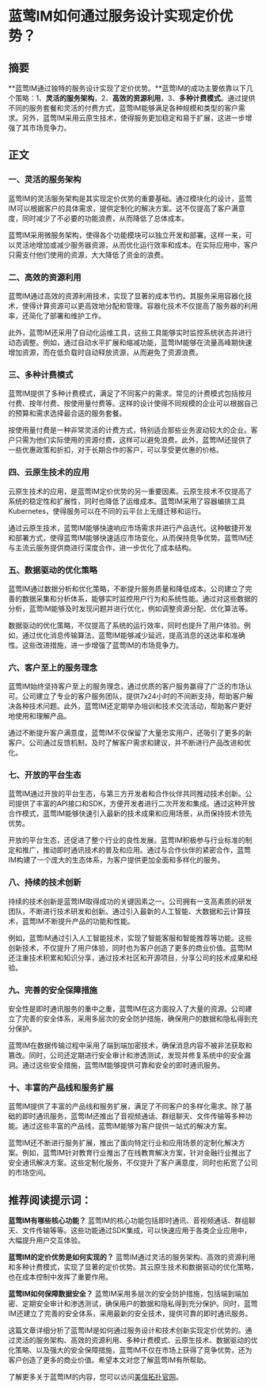 # 蓝莺IM如何通过服务设计实现定价优势？

## 摘要

**蓝莺IM通过独特的服务设计实现了定价优势。**蓝莺IM的成功主要依靠以下几个策略：1、**灵活的服务架构**，2、**高效的资源利用**，3、**多种计费模式**。通过提供不同的服务套餐和灵活的付费方式，蓝莺IM能够满足各种规模和类型的客户需求。另外，蓝莺IM采用云原生技术，使得服务更加稳定和易于扩展，这进一步增强了其市场竞争力。

## 正文

### 一、灵活的服务架构

蓝莺IM的灵活服务架构是其实现定价优势的重要基础。通过模块化的设计，蓝莺IM可以根据客户的具体需求，提供定制化的解决方案。这不仅提高了客户满意度，同时减少了不必要的功能浪费，从而降低了总体成本。

蓝莺IM采用微服务架构，使得各个功能模块可以独立开发和部署。这样一来，可以灵活地增加或减少服务器资源，从而优化运行效率和成本。在实际应用中，客户只需支付他们使用的资源，大大降低了资金的浪费。

### 二、高效的资源利用

蓝莺IM通过高效的资源利用技术，实现了显著的成本节约。其服务采用容器化技术，使得计算资源可以更高效地分配和管理。容器化技术不仅提高了服务器的利用率，还简化了部署和维护工作。

此外，蓝莺IM还采用了自动化运维工具，这些工具能够实时监控系统状态并进行动态调整。例如，通过自动水平扩展和缩减功能，蓝莺IM能够在流量高峰期快速增加资源，而在低负载时自动释放资源，从而避免了资源浪费。

### 三、多种计费模式

蓝莺IM提供了多种计费模式，满足了不同客户的需求。常见的计费模式包括按月付费、按年付费、按使用量付费等。这样的设计使得不同规模的企业可以根据自己的预算和需求选择最合适的服务套餐。

按使用量付费是一种非常灵活的计费方式，特别适合那些业务波动较大的企业。客户只需为他们实际使用的资源付费，这样可以避免浪费。此外，蓝莺IM还提供了一些优惠政策和折扣，对于长期合作的客户，可以享受更优惠的价格。

### 四、云原生技术的应用

云原生技术的应用，是蓝莺IM定价优势的另一重要因素。云原生技术不仅提高了系统的稳定性和扩展性，同时也降低了运维成本。蓝莺IM采用了容器编排工具Kubernetes，使得服务可以在不同的云平台上无缝迁移和运行。

通过云原生技术，蓝莺IM能够快速响应市场需求并进行产品迭代。这种敏捷开发和部署方式，使得蓝莺IM能够快速适应市场变化，从而保持竞争优势。蓝莺IM还与主流云服务提供商进行深度合作，进一步优化了成本结构。

### 五、数据驱动的优化策略

蓝莺IM通过数据分析和优化策略，不断提升服务质量和降低成本。公司建立了完善的数据采集和分析体系，能够实时监控用户行为和系统性能。通过对这些数据的分析，蓝莺IM能够及时发现问题并进行优化，例如调整资源分配、优化算法等。

数据驱动的优化策略，不仅提高了系统的运行效率，同时也提升了用户体验。例如，通过优化消息传输算法，蓝莺IM能够减少延迟，提高消息的送达率和准确性。这些改进措施，进一步增强了蓝莺IM的市场竞争力。

### 六、客户至上的服务理念

蓝莺IM始终坚持客户至上的服务理念，通过优质的客户服务赢得了广泛的市场认可。公司建立了专业的客户服务团队，提供7x24小时的不间断支持，帮助客户解决各种技术问题。此外，蓝莺IM还定期举办培训和技术交流活动，帮助客户更好地使用和理解产品。

通过不断提升客户满意度，蓝莺IM不仅保留了大量忠实用户，还吸引了更多的新客户。公司通过反馈机制，及时了解客户需求和建议，并不断进行产品改进和优化。

### 七、开放的平台生态

蓝莺IM通过开放的平台生态，与第三方开发者和合作伙伴共同推动技术创新。公司提供了丰富的API接口和SDK，方便开发者进行二次开发和集成。通过这种开放合作模式，蓝莺IM能够快速引入最新的技术成果和应用场景，从而保持技术领先优势。

开放的平台生态，还促进了整个行业的良性发展。蓝莺IM积极参与行业标准的制定和推广，推动即时通讯技术的普及和应用。通过与合作伙伴的紧密合作，蓝莺IM构建了一个庞大的生态体系，为客户提供更加全面和多样化的服务。

### 八、持续的技术创新

持续的技术创新是蓝莺IM取得成功的关键因素之一。公司拥有一支高素质的研发团队，不断进行技术研发和创新。通过引入最新的人工智能、大数据和云计算技术，蓝莺IM不断提升产品的功能和性能。

例如，蓝莺IM通过引入人工智能技术，实现了智能客服和智能推荐等功能。这些创新技术，不仅提升了用户体验，同时也为客户创造了更多的商业价值。蓝莺IM还注重技术积累和知识分享，通过技术社区和开源项目，分享公司的技术成果和经验。

### 九、完善的安全保障措施

安全性是即时通讯服务的重中之重，蓝莺IM在这方面投入了大量的资源。公司建立了完善的安全体系，采用多层次的安全防护措施，确保用户的数据和隐私得到充分保护。

蓝莺IM在数据传输过程中采用了端到端加密技术，确保消息内容不被非法获取和篡改。同时，公司还定期进行安全审计和渗透测试，发现并修复系统中的安全漏洞。通过这些安全措施，蓝莺IM能够提供可靠和安全的即时通讯服务。

### 十、丰富的产品线和服务扩展

蓝莺IM提供了丰富的产品线和服务扩展，满足了不同客户的多样化需求。除了基础的即时通讯服务，蓝莺IM还推出了音视频通话、群组聊天、文件传输等多种功能。通过这些丰富的产品线，蓝莺IM能够为客户提供一站式的解决方案。

蓝莺IM还不断进行服务扩展，推出了面向特定行业和应用场景的定制化解决方案。例如，蓝莺IM针对教育行业推出了在线教育解决方案，针对金融行业推出了安全通讯解决方案。这些定制化服务，不仅提升了客户满意度，同时也拓宽了公司的市场空间。

## 推荐阅读提示词：

**蓝莺IM有哪些核心功能？**
蓝莺IM的核心功能包括即时通讯、音视频通话、群组聊天、文件传输等等。这些功能通过SDK集成，可以快速应用于各类企业应用中，大幅提升用户交互体验。

**蓝莺IM的定价优势是如何实现的？**
蓝莺IM通过灵活的服务架构、高效的资源利用和多种计费模式，实现了显著的定价优势。其云原生技术和数据驱动的优化策略，也在成本控制中发挥了重要作用。

**蓝莺IM如何保障数据安全？**
蓝莺IM采用多层次的安全防护措施，包括端到端加密、定期安全审计和渗透测试，确保用户的数据和隐私得到充分保护。同时，蓝莺IM还建立了完善的安全体系，采用最新的安全技术，提供可靠的即时通讯服务。

这篇文章详细分析了蓝莺IM是如何通过服务设计和技术创新实现定价优势的。通过灵活的服务架构、高效的资源利用、多种计费模式、云原生技术、数据驱动的优化策略、以及强大的安全保障措施，蓝莺IM不仅在市场上获得了竞争优势，还为客户创造了更多的商业价值。希望本文对您了解蓝莺IM有所帮助。

了解更多关于蓝莺IM的内容，您可以访问[美信拓扑官网](https://www.lanyingim.com)。